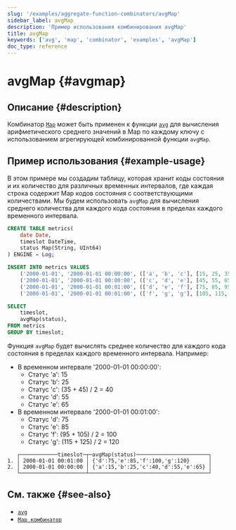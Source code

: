 ```yaml
---
slug: '/examples/aggregate-function-combinators/avgMap'
sidebar_label: avgMap
description: 'Пример использования комбинирования avgMap'
title: avgMap
keywords: ['avg', 'map', 'combinator', 'examples', 'avgMap']
doc_type: reference
---
```

# avgMap {#avgmap}

## Описание {#description}

Комбинатор [`Map`](/sql-reference/aggregate-functions/combinators#-map) может быть применен к функции [`avg`](/sql-reference/aggregate-functions/reference/avg) для вычисления арифметического среднего значений в Map по каждому ключу с использованием агрегирующей комбинированной функции `avgMap`.

## Пример использования {#example-usage}

В этом примере мы создадим таблицу, которая хранит коды состояния и их количество для различных временных интервалов, где каждая строка содержит Map кодов состояния с соответствующими количествами. Мы будем использовать `avgMap` для вычисления среднего количества для каждого кода состояния в пределах каждого временного интервала.

```sql title="Query"
CREATE TABLE metrics(
    date Date,
    timeslot DateTime,
    status Map(String, UInt64)
) ENGINE = Log;

INSERT INTO metrics VALUES
    ('2000-01-01', '2000-01-01 00:00:00', (['a', 'b', 'c'], [15, 25, 35])),
    ('2000-01-01', '2000-01-01 00:00:00', (['c', 'd', 'e'], [45, 55, 65])),
    ('2000-01-01', '2000-01-01 00:01:00', (['d', 'e', 'f'], [75, 85, 95])),
    ('2000-01-01', '2000-01-01 00:01:00', (['f', 'g', 'g'], [105, 115, 125]));

SELECT
    timeslot,
    avgMap(status),
FROM metrics
GROUP BY timeslot;
```

Функция `avgMap` будет вычислять среднее количество для каждого кода состояния в пределах каждого временного интервала. Например:
- В временном интервале '2000-01-01 00:00:00':
  - Статус 'a': 15
  - Статус 'b': 25
  - Статус 'c': (35 + 45) / 2 = 40
  - Статус 'd': 55
  - Статус 'e': 65
- В временном интервале '2000-01-01 00:01:00':
  - Статус 'd': 75
  - Статус 'e': 85
  - Статус 'f': (95 + 105) / 2 = 100
  - Статус 'g': (115 + 125) / 2 = 120

```response title="Response"
   ┌────────────timeslot─┬─avgMap(status)───────────────────────┐
1. │ 2000-01-01 00:01:00 │ {'d':75,'e':85,'f':100,'g':120}      │
2. │ 2000-01-01 00:00:00 │ {'a':15,'b':25,'c':40,'d':55,'e':65} │
   └─────────────────────┴──────────────────────────────────────┘
```

## См. также {#see-also}
- [`avg`](/sql-reference/aggregate-functions/reference/avg)
- [`Map комбинатор`](/sql-reference/aggregate-functions/combinators#-map)